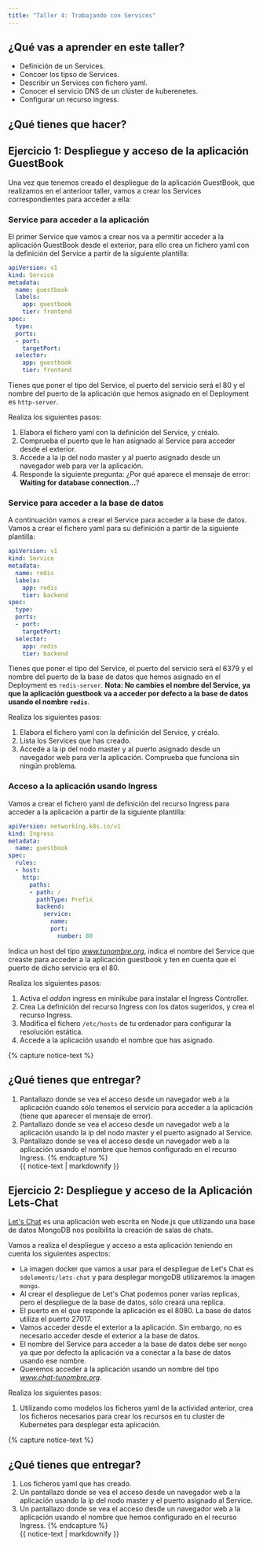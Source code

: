 ```yaml
---
title: "Taller 4: Trabajando con Services"
---
```


## ¿Qué vas a aprender en este taller?

* Definición de un Services. 
* Concoer los tipso de Services.
* Describir un Services con fichero yaml.
* Conocer el servicio DNS de un clúster de kuberenetes.
* Configurar un recurso ingress.

## ¿Qué tienes que hacer?

## Ejercicio 1: Despliegue y acceso de la aplicación GuestBook

Una vez que tenemos creado el despliegue de la aplicación GuestBook, que realizamos en el anterioor taller, vamos a crear los Services correspondientes para acceder a ella:

### Service para acceder a la aplicación

El primer Service que vamos a crear nos va a permitir acceder a la aplicación GuestBook desde el exterior, para ello crea un fichero yaml con la definición del Service a partir de la siguiente plantilla:

```yaml
apiVersion: v1
kind: Service
metadata:
  name: guestbook
  labels:
    app: guestbook
    tier: frontend
spec:
  type: 
  ports:
  - port: 
    targetPort: 
  selector:
    app: guestbook
    tier: frontend
```

Tienes que poner el tipo del Service, el puerto del servicio será el 80 y el nombre del puerto de la aplicación que hemos asignado en el Deployment es `http-server`.

Realiza los siguientes pasos:

1. Elabora el fichero yaml con la definición del Service, y créalo.
2. Comprueba el puerto que le han asignado al Service para acceder desde el exterior.
3. Accede a la ip del nodo master y al puerto asignado desde un navegador web para ver la aplicación.
4. Responde la siguiente pregunta: ¿Por qué aparece el mensaje de error: **Waiting for database connection...**?

### Service para acceder a la base de datos

A continuación vamos a crear el Service para acceder a la base de datos. Vamos a crear el fichero yaml para su definición a partir de la siguiente plantilla:

```yaml
apiVersion: v1
kind: Service
metadata:
  name: redis
  labels:
    app: redis
    tier: backend
spec:
  type: 
  ports:
  - port: 
    targetPort: 
  selector:
    app: redis
    tier: backend
```
Tienes que poner el tipo del Service, el puerto del servicio será el 6379 y el nombre del puerto de la base de datos que hemos asignado en el Deployment es `redis-server`. **Nota: No cambies el nombre del Service, ya que la aplicación guestbook va a acceder por defecto a la base de datos usando el nombre `redis`**.

Realiza los siguientes pasos:

1. Elabora el fichero yaml con la definición del Service, y créalo.
2. Lista los Services que has creado.
3. Accede a la ip del nodo master y al puerto asignado desde un navegador web para ver la aplicación. Comprueba que funciona sin ningún problema.

### Acceso a la aplicación usando Ingress

Vamos a crear el fichero yaml de definición del recurso Ingress para acceder a la aplicación a partir de la siguiente plantilla:

```yaml
apiVersion: networking.k8s.io/v1
kind: Ingress
metadata:
  name: guestbook
spec:
  rules:
  - host: 
    http:
      paths:
      - path: /
        pathType: Prefix
        backend:
          service:
            name: 
            port:
              number: 80
```
Indica un host del tipo *www.tunombre.org*, indica el nombre del Service que creaste para acceder a la aplicación guestbook y ten en cuenta que el puerto de dicho servicio era el 80.

Realiza los siguientes pasos:

1. Activa el *addon* ingress en minikube para instalar el Ingress Controller.
2. Crea La definición del recurso Ingress con los datos sugeridos, y crea el recurso Ingress.
3. Modifica el fichero `/etc/hosts` de tu ordenador para configurar la resolución estática.
4. Accede a la aplicación usando el nombre que has asignado.

{% capture notice-text %}
## ¿Qué tienes que entregar?

1. Pantallazo donde se vea el acceso desde un navegador web a la aplicación cuando sólo tenemos el servicio para acceder a la aplicación (tiene que aparecer el mensaje de error).
2. Pantallazo donde se vea el acceso desde un navegador web a la aplicación usando la ip del nodo master y el puerto asignado al Service.
3. Pantallazo donde se vea el acceso desde un navegador web a la aplicación usando el nombre que hemos configurado en el recurso Ingress.
{% endcapture %}<div class="notice--info">{{ notice-text | markdownify }}</div>		
## Ejercicio 2: Despliegue y acceso de la Aplicación Lets-Chat

[Let's Chat](https://github.com/sdelements/lets-chat) es una aplicación web escrita en Node.js que utilizando una base de datos MongoDB nos posibilita la creación de salas de chats.

Vamos a realiza el despliegue y acceso a esta aplicación teniendo en cuenta los siguientes aspectos:

* La imagen docker que vamos a usar para el despliegue de Let's Chat es `sdelements/lets-chat` y para desplegar mongoDB utilizaremos la imagen `mongo`.
* Al crear el despliegue de Let's Chat podemos poner varias replicas, pero el despliegue de la base de datos, sólo creará una replica.
* El puerto en el que responde la aplicación es el 8080. La base de datos utiliza el puerto 27017.
* Vamos acceder desde el exterior a la aplicación. Sin embargo, no es necesario acceder desde el exterior a la base de datos.
* El nombre del Service para acceder a la base de datos debe ser `mongo` ya que por defecto la aplicación va a conectar a la base de datos usando ese nombre.
* Queremos acceder a la aplicación usando un nombre del tipo *www.chat-tunombre.org*.

Realiza los siguientes pasos:

1. Utilizando como modelos los ficheros yaml de la actividad anterior, crea los ficheros necesarios para crear los recursos en tu cluster de Kubernetes para desplegar esta aplicación.

{% capture notice-text %}
## ¿Qué tienes que entregar?

1. Los ficheros yaml que has creado.
2. Un pantallazo donde se vea el acceso desde un navegador web a la aplicación usando la ip del nodo master y el puerto asignado al Service.
3. Un pantallazo donde se vea el acceso desde un navegador web a la aplicación usando el nombre que hemos configurado en el recurso Ingress.
{% endcapture %}<div class="notice--info">{{ notice-text | markdownify }}</div>	
